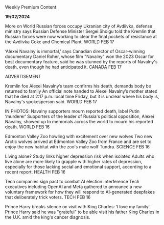 Weekly Premium Content

**19/02/2024**

More on World
Russian forces occupy Ukranian city of Avdiivka, defense ministry says
Russian Defense Minister Sergei Shoigu told the Kremlin that Russian forces were now working to clear the final pockets of resistance at the Avdiivka Coke and Chemical Plant.
WORLD
FEB 17

‘Alexei Navalny is immortal,’ says Canadian director of Oscar-winning documentary
Daniel Roher, whose film "Navalny" won the 2023 Oscar for best documentary feature, said he was stunned by the reports of Navalny's death, even though he had anticipated it.
CANADA
FEB 17

ADVERTISEMENT

Kremlin foe Alexei Navalny’s team confirms his death, demands body be returned to family
An official note handed to Alexei Navalny’s mother stated that he died at 2:17 p.m. local time Friday, but it is unclear where his body is, Navalny's spokesperson said.
WORLD
FEB 17

IN PHOTOS: Navalny supporters mourn reported death, label Putin ‘murderer’
Supporters of the leader of Russia's political opposition, Alexei Navalny, showed up to memorials across the world to mourn his reported death.
WORLD
FEB 16

Edmonton Valley Zoo howling with excitement over new wolves
Two new Arctic wolves arrived at Edmonton Valley Zoo from France and are set to enjoy the new habitat with the zoo's male wolf Tundra.
SCIENCE
FEB 16

Living alone? Study links higher depression risk when isolated
Adults who live alone are more likely to grapple with higher rates of depression, especially for those lacking social and emotional support, according to a recent report.
HEALTH
FEB 16

Tech companies sign pact to combat AI election interference
Tech executives including OpenAI and Meta gathered to announce a new voluntary framework for how they will respond to AI-generated deepfakes that deliberately trick voters.
TECH
FEB 16

Prince Harry breaks silence on visit with King Charles: ‘I love my family’
Prince Harry said he was "grateful" to be able visit his father King Charles in the U.K. amid the king's cancer diagnosis.
